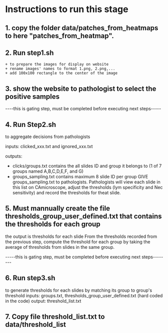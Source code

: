 # Instructions to run this stage

## 1. copy the folder data/patches\_from\_heatmaps to here "patches\_from\_heatmap".

## 2. Run step1.sh
    + to prepare the images for display on website
    + rename images' names to format 1.png, 2.png,...
    + add 100x100 rectangle to the center of the image

## 3. show the website to pathologist to select the positive samples
----this is gating step, must be completed before executing next steps-----

## 4. Run Step2.sh
to aggregate decisions from pathologists

inputs: clicked\_xxx.txt and ignored\_xxx.txt

outputs: 
+ clicks/groups.txt contains the all slides ID and group it belongs to (1 of 7 groups named A,B,C,D,E,F, and G)
+ groups\_sampling.txt contains maximum 8 slide ID per group
GIVE groups\_sampling.txt to pathologists. Pathologists will view each slide in this list on CAmicroscope, adjust the thresholds (lym specificity and Nec sensitivity) and record the thresholds for theat slide.

## 5. Must mannually create the file thresholds\_group\_user\_defined.txt that contains the thresholds for each group
the output is thresholds for each slide
From the thresholds recorded from the previous step, compute the threshold for each group by taking the average of thresholds from slides in the same group.

-----this is gating step, must be completed before executing next steps--------

## 6. Run step3.sh
to generate thresholds for each slides by matching its group to group's threshold
inputs: groups.txt, thresholds\_group\_user\_defined.txt (hard coded in the code)
output: threshold\_list.txt

## 7. Copy file threshold\_list.txt to data/threshold\_list
